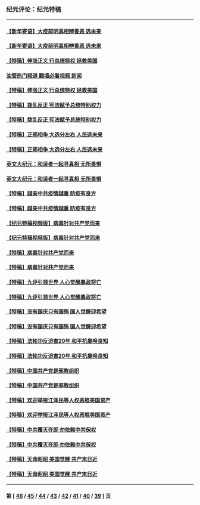 ### 纪元评论：纪元特稿
---
#### [【新年寄语】大疫前明真相辨善恶 选未来](../../pages/nsc424/n12660855.md?05170330) 
#### [【新年寄语】大疫前明真相辨善恶 选未来](../../pages/nsc424/n12660855.md?05170330) 
#### [【特稿】伸张正义 行总统特权 拯救美国](../../pages/nsc424/n12616806.md?05170330) 
#### [油管热门频道 翻墙必看视频 新闻](ok?05170330)
#### [【特稿】伸张正义 行总统特权 拯救美国](../../pages/nsc424/n12616806.md?05170330) 
#### [【特稿】拨乱反正 宪法赋予总统特别权力](../../pages/nsc424/n12598306.md?05170330) 
#### [【特稿】拨乱反正 宪法赋予总统特别权力](../../pages/nsc424/n12598306.md?05170330) 
#### [【特稿】正邪相争 大选分左右 人民选未来](../../pages/nsc424/n12545208.md?05170330) 
#### [【特稿】正邪相争 大选分左右 人民选未来](../../pages/nsc424/n12545208.md?05170330) 
#### [英文大纪元：和读者一起寻真相 无所畏惧](../../pages/nsc424/n12542027.md?05170330) 
#### [英文大纪元：和读者一起寻真相 无所畏惧](../../pages/nsc424/n12542027.md?05170330) 
#### [【特稿】越亲中共疫情越重 防疫有良方](../../pages/nsc424/n12042989.md?05170330) 
#### [【特稿】越亲中共疫情越重 防疫有良方](../../pages/nsc424/n12042989.md?05170330) 
#### [【纪元特稿视频版】病毒针对共产党而来](../../pages/nsc424/n11977328.md?05170330) 
#### [【纪元特稿视频版】病毒针对共产党而来](../../pages/nsc424/n11977328.md?05170330) 
#### [【特稿】病毒针对共产党而来](../../pages/nsc424/n11928818.md?05170330) 
#### [【特稿】病毒针对共产党而来](../../pages/nsc424/n11928818.md?05170330) 
#### [【特稿】九评引领世界 人心觉醒暴政将亡](../../pages/nsc424/n11660496.md?05170330) 
#### [【特稿】九评引领世界 人心觉醒暴政将亡](../../pages/nsc424/n11660496.md?05170330) 
#### [【特稿】没有国庆只有国殇 国人觉醒迎希望](../../pages/nsc424/n11549354.md?05170330) 
#### [【特稿】没有国庆只有国殇 国人觉醒迎希望](../../pages/nsc424/n11549354.md?05170330) 
#### [【特稿】法轮功反迫害20年 和平抗暴唤良知](../../pages/nsc424/n11389135.md?05170330) 
#### [【特稿】法轮功反迫害20年 和平抗暴唤良知](../../pages/nsc424/n11389135.md?05170330) 
#### [【特稿】中国共产党是邪教组织](../../pages/nsc424/n11355551.md?05170330) 
#### [【特稿】中国共产党是邪教组织](../../pages/nsc424/n11355551.md?05170330) 
#### [【特稿】欢迎举报江泽民等人权恶棍美国资产](../../pages/nsc424/n11303040.md?05170330) 
#### [【特稿】欢迎举报江泽民等人权恶棍美国资产](../../pages/nsc424/n11303040.md?05170330) 
#### [【特稿】中共覆灭在即 勿依赖中共保权](../../pages/nsc424/n11278510.md?05170330) 
#### [【特稿】中共覆灭在即 勿依赖中共保权](../../pages/nsc424/n11278510.md?05170330) 
#### [【特稿】天命昭昭 美国觉醒 共产末日近](../../pages/nsc424/n11150259.md?05170330) 
#### [【特稿】天命昭昭 美国觉醒 共产末日近](../../pages/nsc424/n11150259.md?05170330) 

---
#### 第 [ [46](./46.md?05170330) / [45](./45.md?05170330) / [44](./44.md?05170330) / [43](./43.md?05170330) / [42](./42.md?05170330) / [41](./41.md?05170330) / [40](./40.md?05170330) / [39](./39.md?05170330) ] 页
